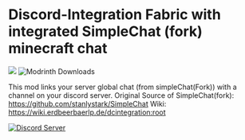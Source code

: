 # Discord-Integration Fabric with integrated SimpleChat (fork) minecraft chat
![](http://cf.way2muchnoise.eu/full_493679_downloads.svg) ![Modrinth Downloads](https://img.shields.io/modrinth/dt/dcintegration?style=flat&logo=modrinth)

This mod links your server global chat (from simpleChat(Fork)) with a channel on your discord server.
Original Source of SimpleChat(fork): https://github.com/stanlystark/SimpleChat
Wiki: https://wiki.erdbeerbaerlp.de/dcintegration:root

[![Discord Server](https://discordapp.com/api/guilds/881880836377546824/widget.png?style=banner2)](https://discord.gg/PGPWdRBQms)
